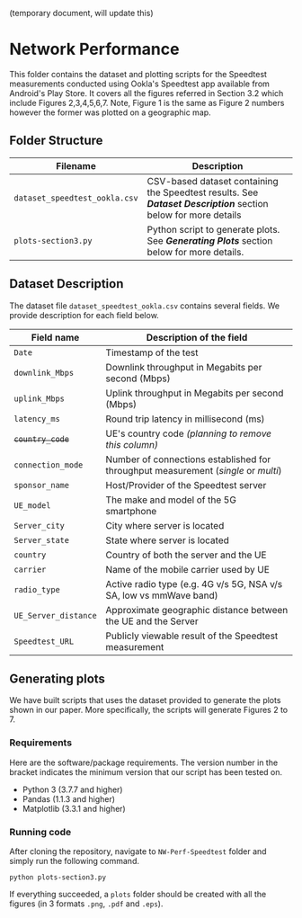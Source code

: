 (temporary document, will update this)

# Network Performance

This folder contains the dataset and plotting scripts for the Speedtest measurements conducted using Ookla's Speedtest app available from Android's Play Store. It covers all the figures referred in Section 3.2 which include Figures 2,3,4,5,6,7. Note, Figure 1 is the same as Figure 2 numbers however the former was plotted on a geographic map.

## Folder Structure   

| Filename                    | Description                                                                                                |
|-----------------------------|------------------------------------------------------------------------------------------------------------|
| `dataset_speedtest_ookla.csv` | CSV-based dataset containing the Speedtest results. See **_Dataset Description_** section below for more details |
| `plots-section3.py`           | Python script to generate plots. See **_Generating Plots_** section below for more details.                      |

## Dataset Description

The dataset file `dataset_speedtest_ookla.csv` contains several fields. We provide description for each field below.

| Field name           | Description of the field                                           |
|----------------------|--------------------------------------------------------------------|
| `Date`               | Timestamp of the test                           |
| `downlink_Mbps`      | Downlink throughput in Megabits per second (Mbps)                  |
| `uplink_Mbps`        | Uplink throughput in Megabits per second (Mbps)                    |
| `latency_ms`         | Round trip latency in millisecond (ms)                             |
| ~~`country_code`~~     | UE's country code  _(planning to remove this column)_                       |
| `connection_mode`    | Number of connections established for throughput measurement (_single_ or _multi_)       |
| `sponsor_name`       | Host/Provider of the Speedtest server                              |
| `UE_model`           | The make and model of the 5G smartphone                            |
| `Server_city`        | City where server is located                                       |
| `Server_state`       | State where server is located                                      |
| `country`            | Country of both the server and the UE                              |
| `carrier`            | Name of the mobile carrier used by UE                              |
| `radio_type`         | Active radio type (e.g. 4G v/s 5G, NSA v/s SA, low vs mmWave band) |
| `UE_Server_distance` | Approximate geographic distance between the UE and the Server      |
| `Speedtest_URL`      | Publicly viewable result of the Speedtest measurement                                           |

## Generating plots

We have built scripts that uses the dataset provided to generate the plots shown in our paper. More specifically, the scripts will generate Figures 2 to 7.
### Requirements

Here are the software/package requirements. The version number in the bracket indicates the minimum version that our script has been tested on.

- Python 3 (3.7.7 and higher)
- Pandas (1.1.3 and higher)
- Matplotlib (3.3.1 and higher)

### Running code

After cloning the repository, navigate to `NW-Perf-Speedtest` folder and simply run the following command.

`python plots-section3.py`

If everything succeeded, a `plots` folder should be created with all the figures (in 3 formats `.png`, `.pdf` and `.eps`).